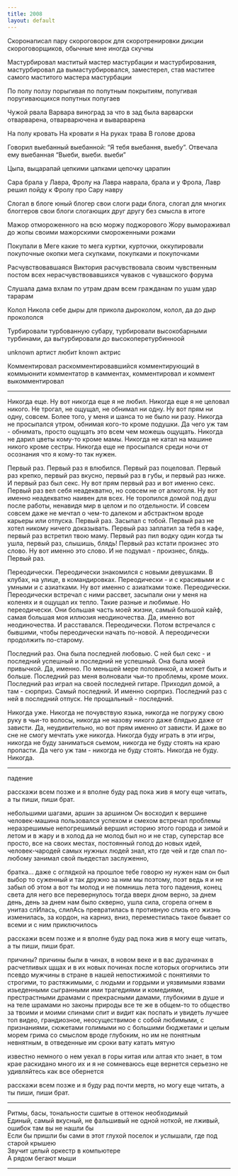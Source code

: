 ```yaml
---
title: 2008
layout: default
---
```


Скоронаписал пару скороговорок для скоротренировки дикции скороговорщиков, обычные мне иногда скучны

Мастурбировал маститый мастер мастурбации и мастурбирования, мастурбировал да вымастурбировался, заместерел, став маститее самого маститого мастера мастурбации

По полу ползу порыгивая по попутным покрытиям, попугивая поругивающихся попутных попугаев

Чужой рвала Варвара виноград за что в зад была варварски отварварена, отварварючена и выварварена

На полу кровать На кровати я На руках трава В голове дрова 

Говорил выебанный выебанной: “Я тебя выебання, выебу”. Отвечала ему выебанная “Выеби, выеби. выеби”

Цыпа, выцарапай цепкими цапками цепочку царапин

Сара брала у Лавра, Фролу на Лавра наврала, брала и у Фрола, Лавр решил пойду к Фролу про Сару навру

Слогал в блоге юный блогер свои слоги ради блога, слогал для многих блоггеров свои блоги слогающих друг другу без смысла в итоге

Мажор отмороженного на всю моржу поджорового Жору вымораживал до жопы своими мажорскими смороженными рожами

Покупали в Меге какие то мега куртки, курточки, оккупировали покупочные окопки мега скупками, покупками и покупочками

Расчувствовавшаяся Виктория расчувствовала своим чувственным постом всех нерасчувствовавшихся чуваков с чувашского форума

Слушала дама вхлам по утрам драм всем гражданам по ушам удар тарарам

Колол Никола себе дыры для прикола дыроколом, колол, да до дыр прокололся

Турбировали турбованную субару, турбировали высокобарными турбинами, да вытурбировали до высокоперетурбинноой

unknown артист любит known актрис

Комментировал раскомментировавшийся комментирующий в коммьюнити комментатор в камментах, комментировал и коммент выкомментировал

***

Никогда еще. Ну вот никогда еще я не любил. Никогда еще я не целовал никого. Не трогал, не ощущал, не обнимал ни одну. Ну вот прям ни одну, совсем. Более того, у меня и шанса то не было ни разу. Никогда не просыпался утром, обнимая кого-то кроме подушки. Да чего уж там - обнимать, просто ощущать это всем чем можешь ощущать. Никогда не дарил цветы кому-то кроме мамы. Никогда не катал на машине никого кроме сестры. Никогда еще не просыпался среди ночи от осознания что я кому-то так нужен.

Первый раз. Первый раз я влюбился. Первый раз поцеловал. Первый раз крепко, первый раз вкусно, первый раз в губы, и первый раз ниже. И первый раз был секс. Ну вот прям первый раз и вот именно секс. Первый раз вел себя неадекватно, но совсем не от алкоголя. Ну вот именно неадекватно наивен для всех. Не торопился домой под душ после работы, ненавидя мир в целом и по отдельности. И совсем совсем даже не мечтал о чем-то далеком и абстрактном вроде карьеры или отпуска. Первый раз. Засыпал с тобой. Первый раз не хотел никому ничего доказывать. Первый раз заплатил за тебя в кафе, первый раз встретил твою маму. Первый раз пил водку один когда ты ушла, первый раз, слышишь, блядь! Первый раз кстати произнес это слово. Ну вот именно это слово. И не подумал - произнес, блядь. Первый раз.

Переодически. Переодически знакомился с новыми девушками. В клубах, на улице, в командировках. Переодически - и с красивыми и с умными и с азиатками. Ну вот именно с азиатками тоже. Переодически. Переодически встречал с ними рассвет, засыпали они у меня на коленях и я ощущал их тепло. Такие разные и любимые. Но переодически. Они большая часть моей жизни, самый большой кайф, самая большая моя иллюзия неодиночества. Да, именно вот неодиночества. И расставался. Переодически. Потом встречался с бывшими, чтобы переодически начать по-новой. А переодически продолжить по-старому.

Последний раз. Она была последней любовью. С ней был секс - и последний успешный и последний не успешный. Она была моей привычкой. Да, именно. По меньшей мере половинкой, а может быть и больше. Последний раз меня волновали чьи-то проблемы, кроме моих. Последний раз играл на своей последней гитаре. Приходил домой, а там - сюрприз. Самый последний. И именно сюрприз. Последний раз с ней в последний отпуск. Не прощальный - последний. 

Никогда уже. Никогда не почувствую языка, никогда не погружу свою руку в чьи-то волосы, никогда не назову никого даже блядью даже от зависти. Да, неудивительно, но вот прям именно от зависти. И даже во сне не смогу мечтать уже никогда. Никогда буду играть в эти игры, никогда не буду заниматься сьемом, никогда не буду стоять на краю пропасти. Да чего уж там - никогда не буду стоять. Никогда не буду. Никогда.

***

падение

расскажи всем позже и я вполне буду рад
пока жив я могу еще читать, а ты пиши, пиши брат.


небольшими шагами, аршин за аршином
Он восходил к вершине
человек-машина
пользовался успехом и смехом встречал проблемы
неразрешимые
непогрешимый
вершил историю этого города и зимой и летом и в жару и в холод
да не молод был но и не стар, суперстар
все просто, все на своих местах, 
постоянный голод
до новых идей,
человек-чародей
самых нужных людей знал, кто где чей и где спал
по-любому занимал свой пьедестал заслуженно, 

братка... 
даже с оглядкой на прошлое тебе говорю
ну нужен нам он был
выбор то суженный и
так дружно за ним мы поэтому,
поэт ведь я и не забыл об этом
а вот ты молод и не помнишь лета того
падения, конец света для него
все перевернулось тогда вверх дном
верно, за днем день, день за днем 
нам было скверно, ушла сила, сгорела огнем
в унитаз слИлась, слилАсь превратилась в противную слизь
его жизнь изменилась,
за кордон, на карниз, вниз, переместилась
такое бывает со всеми и с ним приключилось


расскажи всем позже и я вполне буду рад
пока жив я могу еще читать, а ты пиши, пиши брат.



причины? причины были
в чинах, в новом веке и в вас дурачинах
в расчетливых щщах и в их новых починах
после которых огорчились эти псевдо мужчины
в стране в нашей непостижимой
с понятиями то строгими, то растяжимыми,
с людьми
и гордыми и уязвимыми
язвами изьеденными
сыгранными ими трагедиями и комедиями,
престрастными драмами
с прекрасными дамами, 
глубокими в душе и на теле шрамами
но законы природы все те же в общем-то
то общество за твоими и моими спинами
спит и видит
как поспать и увидеть
лучшее топ видео, грандиозное, неосуществимое
с собой любимыми, с признаниями, сюжетами голимыми 
но с большими бюджетами и целым морем грима
со смыслом вроде глубоким, но им не понятным
невнятным, в отведенные им сроки
вату катать мятую


известно немного о нем уехал в горы китая
или алтая кто знает, в том крае раскидано много их
и я не сомневаюсь еще вернется
серьезно
не удивляйтесь как все обернется

расскажи всем позже и я буду рад
почти мертв, но могу еще читать, а ты пиши, пиши брат.

***

Ритмы, басы, тональности сшитые в оттенок необходимый  
Единый, самый вкусный, не фальшивый не одной ноткой, не лживый, ошибок там вы не нашли бы  
Если бы пришли бы сами в этот глухой поселок и услышали, где под старой крышею  
Звучит целый оркестр в компьютере  
А рядом бегают мыши  

***

